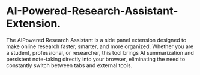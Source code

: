 # AI-Powered-Research-Assistant-Extension.
The AIPowered Research Assistant is a side panel extension designed to make online research faster, smarter, and more organized. Whether you are a student, professional, or researcher, this tool brings AI summarization and persistent note-taking directly into your browser, eliminating the need to constantly switch between tabs and external tools.

